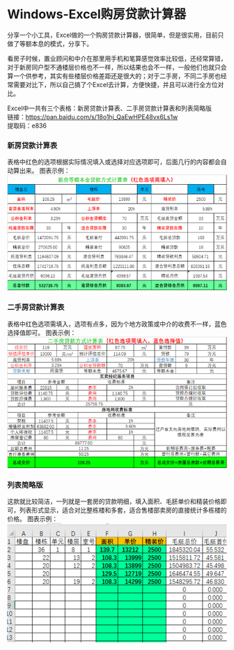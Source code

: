 # Windows-Excel购房贷款计算器
分享一个小工具，Excel做的一个购房贷款计算器，很简单，但是很实用，目前只做了等额本息的模式，分享下。

看房子时候，置业顾问和中介在那里用手机和笔算感觉效率比较低，还经常算错，对于新房同户型不通楼层价格也不一样，所以结果也会不一样，一般他们也就只会算一个供参考，其实有些楼层价格差距还是很大的；对于二手房，不同二手房也经常需要对比下，所以自己搞了个Excel去计算，方便快捷，并且可以进行全方位对比。

Excel中一共有三个表格：新房贷款计算表、二手房贷款计算表和列表简略版   
链接：https://pan.baidu.com/s/18o1hj_QaEwHPE48vx6Ls1w      
提取码：e836 

### 新房贷款计算表
表格中红色的选项根据实际情况填入或选择对应选项即可，后面几行的内容都会自动算出来。
图表示例：
![新房贷款计算表](新房贷款计算表.png)

### 二手房贷款计算表
表格中红色选项需填入，选项有点多，因为个地方政策或中介的收费不一样，蓝色选择值即可。
图表示例：
![二手房贷款计算表](二手房贷款计算表.png)

### 列表简略版
这款就比较简洁，一列就是一套房的贷款明细，填入面积、毛胚单价和精装价格即可，列表形式显示，适合对比整栋楼和多套，适合售楼部卖房的直接统计多栋楼的价格。
图表示例：
![列表简略版](列表简略版.png)
